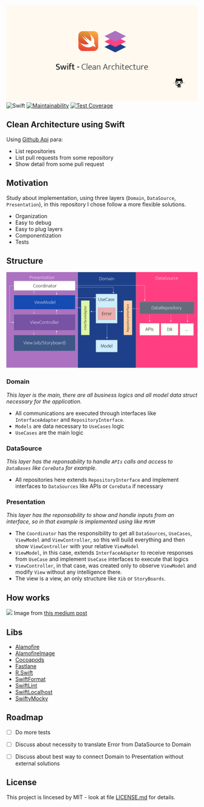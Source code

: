 ![](GithubMidia.png)
![Swift](https://github.com/Tavernari/IOSArchitecture/workflows/Swift/badge.svg?branch=master)
[![Maintainability](https://api.codeclimate.com/v1/badges/0ce64643c437ce5a55ca/maintainability)](https://codeclimate.com/repos/5eb307ec17f71a553a00e02d/maintainability)
[![Test Coverage](https://api.codeclimate.com/v1/badges/0ce64643c437ce5a55ca/test_coverage)](https://codeclimate.com/repos/5eb307ec17f71a553a00e02d/test_coverage)
## **Clean Architecture using Swift**

Using  [Github Api](https://developer.github.com/v3/search/) para:
- List repositories
- List pull requests from some repository
- Show detail from some pull request

## Motivation
 Study about implementation, using three layers (`Domain`, `DataSource`, `Presentation`), in this repository I chose follow a more flexible solutions.

- Organization
- Easy to debug
- Easy to plug layers
- Componentization 
- Tests

## Structure

![](example-coordinator.png)

### Domain
_This layer is the main, there are all business logics and all model data struct necessary for the application._

* All communications are executed through interfaces like `InterfaceAdapter` and `RepositoryInterface`.
* `Models` are data necessary to `UseCases` logic
* `UseCases` are the main logic

### DataSource
_This layer has the reponsability to handle `APIs` calls and access to `DataBases` like `CoreData` for example._

* All repositories here extends `RepositoryInterface` and implement interfaces to `DataSources` like APIs or `CoreData` if necessary

### Presentation

_This layer has the reponsability to show and handle inputs from an interface, so in that example is implemented using like `MVVM`_

* The `Coordinator` has the responsibility to get all `DataSources`, `UseCases`, `ViewModel` and `ViewController`, so this will build everything and then show `ViewController` with your relative `ViewModel`
* `ViewModel`, in this case, extends `InterfaceAdapter` to receive responses from `UseCase` and implement `UseCase` interfaces to execute that logics 
* `ViewController`, in that case, was created only to observe `ViewModel` and modify `View` without any intelligence there.
* The view is a view, an only structure like `Xib` or `StoryBoards`.

## How works
![](https://miro.medium.com/max/2950/1*N3ypUNMUGv87qUL57JyqJA.png)
Image from [this medium post](https://tech.olx.com/clean-architecture-and-mvvm-on-ios-c9d167d9f5b3 "this post")
## Libs
* [Alamofire](https://github.com/Alamofire/Alamofire)
* [AlamofireImage](https://github.com/Alamofire/AlamofireImage)
* [Cocoapods](https://cocoapods.org)
* [Fastlane](https://fastlane.tools)
* [R.Swift](https://github.com/mac-cain13/R.swift)
* [SwiftFormat](https://github.com/nicklockwood/SwiftFormat)
* [SwiftLint](https://github.com/realm/SwiftLint)
* [SwiftLocalhost](https://github.com/depoon/SwiftLocalhost)
* [SwiftyMocky](https://github.com/MakeAWishFoundation/SwiftyMocky)

## Roadmap
- [ ] Do more tests
- [ ] Discuss about necessity to translate Error from DataSource to Domain
- [ ] Discuss about best way to connect Domain to Presentation without external solutions


## License
This project is lincesed by MIT - look at file [LICENSE.md](LICENSE) for details.
